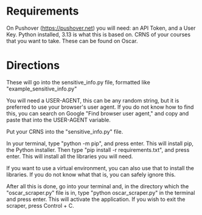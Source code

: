 # Requirements
On Pushover (https://pushover.net) you will need:
    an API Token,
    and a User Key.
Python installed, 3.13 is what this is based on.
CRNS of your courses that you want to take. These can be found on Oscar.

# Directions
These will go into the sensitive_info.py file, formatted like "example_sensitive_info.py"

You will need a USER-AGENT, this can be any random string, but it is preferred to use your browser's user agent. If you do not know how to find this, you can search on Google "Find browser user agent," and copy and paste that into the USER-AGENT variable.

Put your CRNS into the "sensitive_info.py" file.

In your terminal, type "python -m  pip", and press enter. This will install pip, the Python installer. Then type "pip install -r requirements.txt", and press enter. This will install all the libraries you will need.

If you want to use a virtual environment, you can also use that to install the libraries. If you do not know what that is, you can safely ignore this.

After all this is done, go into your terminal and, in the directory which the "oscar_scraper.py" file is in, type "python oscar_scraper.py" in the terminal and press enter. This will activate the application. If you wish to exit the scraper, press Control + C.